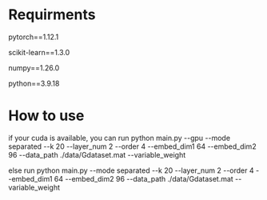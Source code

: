 # Requirments
pytorch==1.12.1

scikit-learn==1.3.0

numpy==1.26.0

python==3.9.18

# How to use
if your cuda is available, you can 
run python main.py --gpu --mode separated --k 20 --layer_num 2 --order 4 --embed_dim1 64 --embed_dim2 96 --data_path ./data/Gdataset.mat --variable_weight

else 
run python main.py --mode separated --k 20 --layer_num 2 --order 4 --embed_dim1 64 --embed_dim2 96 --data_path ./data/Gdataset.mat --variable_weight